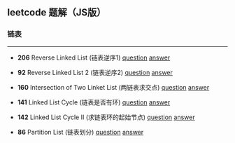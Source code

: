 ## leetcode 题解（JS版）

### 链表
------
- **206** Reverse Linked List (链表逆序1)
[question](https://leetcode.com/problems/reverse-linked-list/description/)
[answer](./reverse-linked-list.js)

- **92** Reverse Linked List 2 (链表逆序2)
[question](https://leetcode.com/problems/reverse-linked-list-ii/description/)
[answer](./reverse-linked-list2.js)

- **160** Intersection of Two Linket List (两链表求交点)
[question](https://leetcode.com/problems/intersection-of-two-linked-lists/description/)
[answer](./intersection-of-two-linked-list.js)

- **141** Linked List Cycle (链表是否有环)
[question](https://leetcode.com/problems/linked-list-cycle/description/)
[answer](./linked-list-cycle.js)

- **142** Linked List Cycle II (求链表环的起始节点)
[question](https://leetcode.com/problems/linked-list-cycle-ii/description/)
[answer](./linked-list-cycle2.js)

- **86** Partition List (链表划分)
[question](https://leetcode.com/problems/partition-list/description/)
[answer](./partition-list.js)
